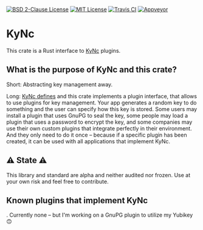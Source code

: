 [![BSD 2-Clause License](https://img.shields.io/badge/License-BSD--2--Clause-blue.svg)](https://opensource.org/licenses/BSD-2-Clause)
[![MIT License](https://img.shields.io/badge/License-BSD--2--Clause-blue.svg)](https://opensource.org/licenses/MIT)
[![Travis CI](https://travis-ci.org/KizzyCode/kync.svg?branch=master)](https://travis-ci.org/KizzyCode/kync)
[![Appveyor](https://ci.appveyor.com/api/projects/status/github/KizzyCode/kync?svg=true)](https://ci.appveyor.com/project/KizzyCode/kync)

# KyNc
This crate is a Rust interface to [KyNc](https://github.com/KizzyCode/kync/blob/master/Kync.asciidoc) plugins.


## What is the purpose of KyNc and this crate?
Short: Abstracting key management away.

Long: [KyNc defines](https://github.com/KizzyCode/kync/blob/master/Kync.asciidoc) and this crate implements a plugin
interface, that allows to use plugins for key management. Your app generates a random key to do something and the user
can specify how this key is stored. Some users may install a plugin that uses GnuPG to seal the key, some people may
load a plugin that uses a password to encrypt the key, and some companies may use their own custom plugins that
integrate perfectly in their environment. And they only need to do it once – because if a specific plugin has been
created, it can be used with all applications that implement KyNc.


## ⚠️ State ⚠️
This library and standard are alpha and neither audited nor frozen. Use at your own risk and feel free to contribute.


## Known plugins that implement KyNc
. Currently none – but I'm working on a GnuPG plugin to utilize my Yubikey 🙃